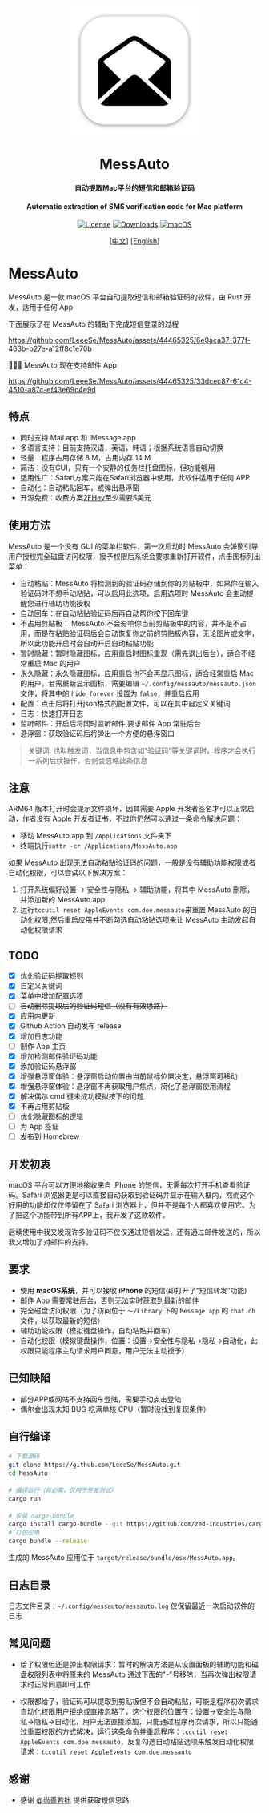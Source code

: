 <p align="center">
  <img src="assets/images/icon_256.png" height="256">
  <h1 align="center">MessAuto</h1>
  <h4 align="center"> 自动提取Mac平台的短信和邮箱验证码</h4>
  <h4 align="center"> Automatic extraction of SMS verification code for Mac platform</h4>
<p align="center">
<a href="https://github.com/LeeeSe/MessAuto/blob/master/LICENSE.txt">
<img src="https://img.shields.io/github/license/LeeeSe/messauto"
            alt="License"></a>
<a href="https://github.com/LeeeSe/MessAuto/releases">
<img src="https://img.shields.io/github/downloads/LeeeSe/messauto/total.svg"
            alt="Downloads"></a>
<a href="https://img.shields.io/badge/-macOS-black?&logo=apple&logoColor=white">
<img src="https://img.shields.io/badge/-macOS-black?&logo=apple&logoColor=white"
            alt="macOS"></a>
</p>

<p align="center">
  [<a href="./README.md">中文</a>] [<a href="docs/README-EN.md">English</a>]<br>
</p>

# MessAuto

MessAuto 是一款 macOS 平台自动提取短信和邮箱验证码的软件，由 Rust 开发，适用于任何 App

下面展示了在 MessAuto 的辅助下完成短信登录的过程

https://github.com/LeeeSe/MessAuto/assets/44465325/6e0aca37-377f-463b-b27e-a12ff8c1e70b

🎉🎉🎉 MessAuto 现在支持邮件 App

https://github.com/LeeeSe/MessAuto/assets/44465325/33dcec87-61c4-4510-a87c-ef43e69c4e9d

## 特点

- 同时支持 Mail.app 和 iMessage.app
- 多语言支持：目前支持汉语，英语，韩语；根据系统语言自动切换
- 轻量：程序占用存储 8 M，占用内存 14 M
- 简洁：没有GUI，只有一个安静的任务栏托盘图标，但功能够用
- 适用性广：Safari方案只能在Safari浏览器中使用，此软件适用于任何 APP
- 自动化：自动粘贴回车，或弹出悬浮窗
- 开源免费：收费方案[2FHey](https://2fhey.com/)至少需要5美元

## 使用方法

MessAuto 是一个没有 GUI 的菜单栏软件，第一次启动时 MessAuto 会弹窗引导用户授权完全磁盘访问权限，授予权限后系统会要求重新打开软件，点击图标列出菜单：

- 自动粘贴：MessAuto 将检测到的验证码存储到你的剪贴板中，如果你在输入验证码时不想手动粘贴，可以启用此选项，启用选项时 MessAuto 会主动提醒您进行辅助功能授权
- 自动回车：在自动粘贴验证码后再自动帮你按下回车键
- 不占用剪贴板： MessAuto 不会影响你当前剪贴板中的内容，并不是不占用，而是在粘贴验证码后会自动恢复你之前的剪贴板内容，无论图片或文字，所以此功能开启时会自动开启自动粘贴功能
- 暂时隐藏：暂时隐藏图标，应用重启时图标重现（需先退出后台），适合不经常重启 Mac 的用户
- 永久隐藏：永久隐藏图标，应用重启也不会再显示图标，适合经常重启 Mac 的用户，若需重新显示图标，需要编辑 `~/.config/messauto/messauto.json` 文件，将其中的 `hide_forever` 设置为 `false`，并重启应用
- 配置：点击后将打开json格式的配置文件，可以在其中自定义关键词
- 日志：快速打开日志
- 监听邮件：开启后将同时监听邮件,要求邮件 App 常驻后台
- 悬浮窗：获取验证码后将弹出一个方便的悬浮窗口

> 关键词: 也叫触发词，当信息中包含如“验证码”等关键词时，程序才会执行一系列后续操作，否则会忽略此条信息

<!-- <p align="center">
<img src="assets/images/status_item.png" alt="statesitem.jpg" width=548 style="padding:20px" >
</p> -->

## 注意

ARM64 版本打开时会提示文件损坏，因其需要 Apple 开发者签名才可以正常启动，作者没有 Apple 开发者证书，不过你仍然可以通过一条命令解决问题：

- 移动 MessAuto.app 到 `/Applications` 文件夹下
- 终端执行`xattr -cr /Applications/MessAuto.app`

如果 MessAuto 出现无法自动粘贴验证码的问题，一般是没有辅助功能权限或者自动化权限，可以尝试以下解决方案：

1.  打开系统偏好设置 -> 安全性与隐私 -> 辅助功能，将其中 MessAuto 删除，并添加新的 MessAuto.app
2.  运行`tccutil reset AppleEvents com.doe.messauto`来重置 MessAuto 的自动化权限,然后重启应用并不断勾选自动粘贴选项来让 MessAuto 主动发起自动化权限请求

## TODO

- [x] 优化验证码提取规则
- [x] 自定义关键词
- [x] 菜单中增加配置选项
- [ ] ~~自动删除提取后的验证码短信（没有有效思路）~~
- [x] 应用内更新
- [x] Github Action 自动发布 release
- [x] 增加日志功能
- [ ] 制作 App 主页
- [x] 增加检测邮件验证码功能
- [x] 添加验证码悬浮窗
- [x] 增强悬浮窗体验：悬浮窗启动位置由当前鼠标位置决定，悬浮窗可移动
- [x] 增强悬浮窗体验：悬浮窗不再获取用户焦点，简化了悬浮窗使用流程
- [x] 解决偶尔 cmd 键未成功模拟按下的问题
- [x] 不再占用剪贴板
- [ ] 优化隐藏图标的逻辑
- [ ] 为 App 签证
- [ ] 发布到 Homebrew

## 开发初衷

macOS 平台可以方便地接收来自 iPhone 的短信，无需每次打开手机查看验证码。Safari 浏览器更是可以直接自动获取到验证码并显示在输入框内，然而这个好用的功能却仅仅停留在了 Safari 浏览器上，但并不是每个人都喜欢使用它。为了把这个功能带到所有APP上，我开发了这款软件。

后续使用中我又发现许多验证码不仅仅通过短信发送，还有通过邮件发送的，所以我又增加了对邮件的支持。

## 要求

- 使用 **macOS系统**，并可以接收 **iPhone** 的短信(即打开了“短信转发”功能)
- 邮件 App 需要常驻后台，否则无法实时获取到最新的邮件
- 完全磁盘访问权限（为了访问位于 `～/Library` 下的 `Message.app` 的 `chat.db` 文件，以获取最新的短信）
- 辅助功能权限（模拟键盘操作，自动粘贴并回车）
- 自动化权限（模拟键盘操作，位置：设置->安全性与隐私->隐私->自动化，此权限只能程序主动请求用户同意，用户无法主动授予）

## 已知缺陷

- 部分APP或网站不支持回车登陆，需要手动点击登陆
- 偶尔会出现未知 BUG 吃满单核 CPU（暂时没找到复现条件）

## 自行编译

```bash
# 下载源码
git clone https://github.com/LeeeSe/MessAuto.git
cd MessAuto

# 编译运行（非必需，仅用于开发测试）
cargo run

# 安装 cargo-bundle
cargo install cargo-bundle --git https://github.com/zed-industries/cargo-bundle.git --branch add-plist-extension
# 打包应用
cargo bundle --release
```

生成的 MessAuto 应用位于 `target/release/bundle/osx/MessAuto.app`。

## 日志目录

日志文件目录：`~/.config/messauto/messauto.log`
仅保留最近一次启动软件的日志

## 常见问题

- 给了权限但还是弹出权限请求：暂时的解决方法是从设置面板的辅助功能和磁盘权限列表中将原来的 MessAuto 通过下面的"-"号移除，当再次弹出权限请求时正常同意即可工作

- 权限都给了，验证码可以提取到剪贴板但不会自动粘贴，可能是程序初次请求自动化权限用户拒绝或直接忽略了，这个权限的位置在：设置->安全性与隐私->隐私->自动化，用户无法直接添加，只能通过程序再次请求，所以只能通过重置权限的方式解决，运行这条命令并重启程序：`tccutil reset AppleEvents com.doe.messauto`，反复勾选自动粘贴选项来触发自动化权限请求：`tccutil reset AppleEvents com.doe.messauto`

## 感谢

- 感谢 [@尚善若拙](https://sspai.com/post/73072) 提供获取短信思路
